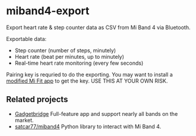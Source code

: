 # miband4-export
Export heart rate & step counter data as CSV from Mi Band 4 via Bluetooth.

Exportable data:
- Step counter (number of steps, minutely)
- Heart rate (beat per minutes, up to minutely)
- Real-time heart rate monitoring (every few seconds)

Pairing key is requried to do the exporting. You may want to install
a [modified Mi Fit app](https://www.freemyband.com/) to get the key.
USE THIS AT YOUR OWN RISK.

## Related projects

- [Gadgetbridge](https://gadgetbridge.org/)
  Full-feature app and support nearly all bands on the market.
- [satcar77/miband4](https://github.com/satcar77/miband4/)
  Python library to interact with Mi Band 4.
 
